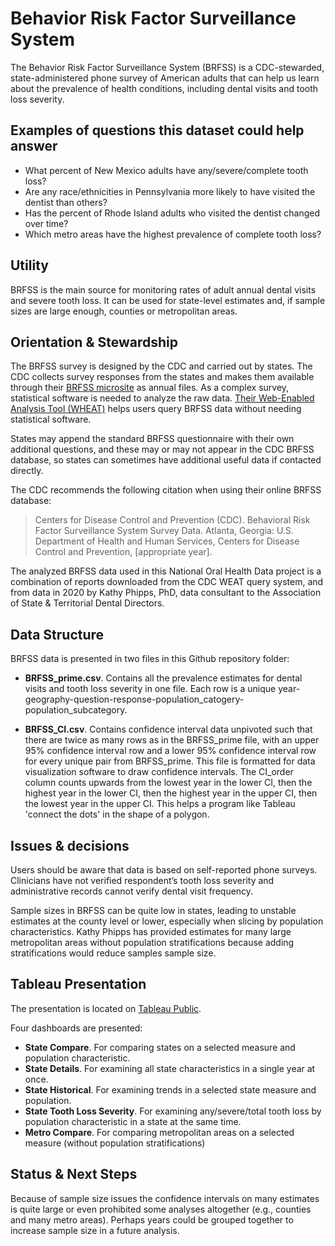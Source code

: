 # Behavior Risk Factor Surveillance System

The Behavior Risk Factor Surveillance System (BRFSS) is a CDC-stewarded, state-administered phone survey of American adults that can help us learn about the prevalence of health conditions, including dental visits and tooth loss severity.

## Examples of questions this dataset could help answer

* What percent of New Mexico adults have any/severe/complete tooth loss?
* Are any race/ethnicities in Pennsylvania more likely to have visited the dentist than others?
* Has the percent of Rhode Island adults who visited the dentist changed over time?
* Which metro areas have the highest prevalence of complete tooth loss?

## Utility

BRFSS is the main source for monitoring rates of adult annual dental visits and severe tooth loss. It can be used for state-level estimates and, if sample sizes are large enough, counties or metropolitan areas.

## Orientation & Stewardship  

The BRFSS survey is designed by the CDC and carried out by states. The CDC collects survey responses from the states and makes them available through their [BRFSS microsite](https://www.cdc.gov/brfss/annual_data/annual_2019.html) as annual files. As a complex survey, statistical software is needed to analyze the raw data. [Their Web-Enabled Analysis Tool (WHEAT)](https://nccd.cdc.gov/weat/#/analysis) helps users query BRFSS data without needing statistical software. 

States may append the standard BRFSS questionnaire with their own additional questions, and these may or may not appear in the CDC BRFSS database, so states can sometimes have additional useful data if contacted directly.

The CDC recommends the following citation when using their online BRFSS database:

> Centers for Disease Control and Prevention (CDC). Behavioral Risk Factor Surveillance System Survey Data. Atlanta, Georgia: U.S. Department of Health and Human Services, Centers for Disease Control and Prevention, [appropriate year].

The analyzed BRFSS data used in this National Oral Health Data project is a combination of reports downloaded from the CDC WEAT query system, and from data in 2020 by Kathy Phipps, PhD, data consultant to the Association of State & Territorial Dental Directors.

## Data Structure

BRFSS data is presented in two files in this Github repository folder:

* **BRFSS_prime.csv**. Contains all the prevalence estimates for dental visits and tooth loss severity in one file. Each row is a unique year-geography-question-response-population_catogery-population_subcategory. 

* **BRFSS_CI.csv**. Contains confidence interval data unpivoted such that there are twice as many rows as in the BRFSS_prime file, with an upper 95% confidence interval row and a lower 95% confidence interval row for every unique pair from BRFSS_prime. This file is formatted for data visualization software to draw confidence intervals. The CI_order column counts upwards from the lowest year in the lower CI, then the highest year in the lower CI, then the highest year in the upper CI, then the lowest year in the upper CI. This helps a program like Tableau 'connect the dots' in the shape of a polygon. 

## Issues & decisions

Users should be aware that data is based on self-reported phone surveys. Clinicians have not verified respondent’s tooth loss severity and administrative records cannot verify dental visit frequency.

Sample sizes in BRFSS can be quite low in states, leading to unstable estimates at the county level or lower, especially when slicing by population characteristics. Kathy Phipps has provided estimates for many large metropolitan areas without population stratifications because adding stratifications would reduce samples sample size. 

## Tableau Presentation

The presentation is located on [Tableau Public](https://public.tableau.com/profile/association.of.state.territorial.dental.directors#!/vizhome/BehaviorRiskFactorSurveillanceSystem/Welcome).

Four dashboards are presented:
* **State Compare**. For comparing states on a selected measure and population characteristic.
* **State Details**. For examining all state characteristics in a single year at once.
* **State Historical**. For examining trends in a selected state measure and population.
* **State Tooth Loss Severity**. For examining any/severe/total tooth loss by population characteristic in a state at the same time.
* **Metro Compare**. For comparing metropolitan areas on a selected measure (without population stratifications)

## Status & Next Steps

Because of sample size issues the confidence intervals on many estimates is quite large or even prohibited some analyses altogether (e.g., counties and many metro areas). Perhaps years could be grouped together to increase sample size in a future analysis.

